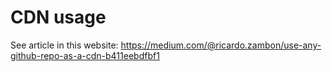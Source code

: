 # CDN usage

See article in this website:
https://medium.com/@ricardo.zambon/use-any-github-repo-as-a-cdn-b411eebdfbf1